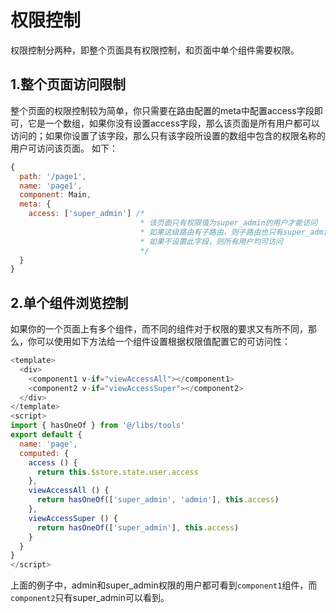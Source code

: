 # 权限控制

权限控制分两种，即整个页面具有权限控制，和页面中单个组件需要权限。

## 1.整个页面访问限制

整个页面的权限控制较为简单，你只需要在路由配置的meta中配置access字段即可，它是一个数组，如果你没有设置access字段，那么该页面是所有用户都可以访问的；如果你设置了该字段，那么只有该字段所设置的数组中包含的权限名称的用户可访问该页面。
如下：
```javascript
{
  path: '/page1',
  name: 'page1',
  component: Main,
  meta: {
    access: ['super_admin'] /*
                             * 该页面只有权限值为super_admin的用户才能访问
                             * 如果这级路由有子路由，则子路由也只有super_admin才能访问
                             * 如果不设置此字段，则所有用户均可访问
                             */
  }
}
```

## 2.单个组件浏览控制

如果你的一个页面上有多个组件，而不同的组件对于权限的要求又有所不同，那么，你可以使用如下方法给一个组件设置根据权限值配置它的可访问性：
```javascript
<template>
  <div>
    <component1 v-if="viewAccessAll"></component1>
    <component2 v-if="viewAccessSuper"></component2>
  </div>
</template>
<script>
import { hasOneOf } from '@/libs/tools'
export default {
  name: 'page',
  computed: {
    access () {
      return this.$store.state.user.access
    },
    viewAccessAll () {
      return hasOneOf(['super_admin', 'admin'], this.access)
    },
    viewAccessSuper () {
      return hasOneOf(['super_admin'], this.access)
    }
  }
}
</script>
```
上面的例子中，admin和super_admin权限的用户都可看到`component1`组件，而`component2`只有super_admin可以看到。
